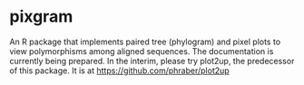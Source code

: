 # pixgram
An R package that implements paired tree (phylogram) and pixel plots to view polymorphisms among aligned sequences.
The documentation is currently being prepared.  In the interim, please try plot2up, the predecessor of this package.
It is at https://github.com/phraber/plot2up
